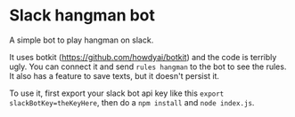 # Slack hangman bot
A simple bot to play hangman on slack.

It uses botkit (https://github.com/howdyai/botkit) and the code is terribly ugly. You can connect it and send `rules hangman` to the bot to see the rules. It also has a feature to save texts, but it doesn't persist it.

To use it, first export your slack bot api key like this `export slackBotKey=theKeyHere`, then do a `npm install` and `node index.js`.
